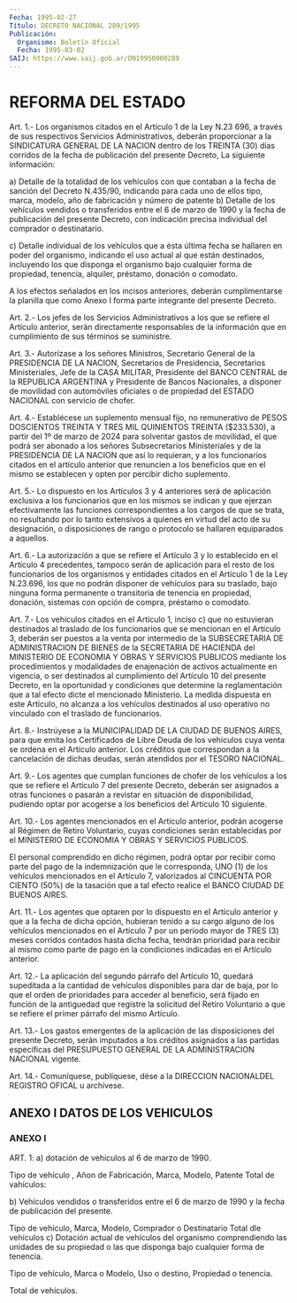 ```yaml
---
Fecha: 1995-02-27
Título: DECRETO NACIONAL 289/1995
Publicación:
  Organismo: Boletín Oficial
  Fecha: 1995-03-02
SAIJ: https://www.saij.gob.ar/DN19950000289
---
```

# REFORMA DEL ESTADO

<a id="1"></a>
Art. 1.- Los organismos citados en el Artículo 1 de la Ley N.23 696, a través de sus respectivos Servicios Administrativos, deberán proporcionar a la SINDICATURA GENERAL DE LA NACION dentro de los TREINTA (30) días corridos de la fecha de publicación del presente Decreto, La siguiente información:

a) Detalle de la totalidad de los vehículos con que contaban a la fecha de sanción del Decreto N.435/90, indicando para cada uno de ellos tipo, marca, modelo, año de fabricación y número de patente  b) Detalle de los vehículos vendidos o transferidos entre el 6 de marzo de 1990 y la fecha de publicación del presente Decreto, con indicación precisa individual del comprador o destinatario.

c) Detalle individual de los vehículos que a ésta última fecha se hallaren en poder del organismo, indicando el uso actual al que están destinados, incluyendo los que disponga el organismo bajo cualquier forma de propiedad, tenencia, alquiler, préstamo, donación o comodato.

A los efectos señalados en los incisos anteriores, deberán cumplimentarse la planilla que como Anexo I forma parte integrante del presente Decreto.

<a id="2"></a>
Art. 2.- Los jefes de los Servicios Administrativos a los que se refiere el Artículo anterior, serán directamente responsables de la información que en cumplimiento de sus términos se suministre.

<a id="3"></a>
Art. 3.- Autorízase a los señores Ministros, Secretario General de la PRESIDENCIA DE LA NACION, Secretarios de Presidencia, Secretarios Ministeriales, Jefe de la CASA MILITAR, Presidente del BANCO CENTRAL de la REPUBLICA ARGENTINA y Presidente de Bancos Nacionales, a disponer de movilidad con automóviles oficiales o de propiedad del ESTADO NACIONAL con servicio de chofer.

<a id="4"></a>
Art. 4.- Establécese un suplemento mensual fijo, no remunerativo de PESOS DOSCIENTOS TREINTA Y TRES MIL QUINIENTOS TREINTA ($233.530), a partir del 1º de marzo de 2024 para solventar gastos de movilidad, el que podrá ser abonado a los señores Subsecretarios Ministeriales y de la PRESIDENCIA DE LA NACION que así lo requieran, y a los funcionarios citados en el artículo anterior que renuncien a los beneficios que en el mismo se establecen y opten por percibir dicho suplemento.

<a id="5"></a>
Art. 5.- Lo dispuesto en los Artículos 3 y 4 anteriores será de aplicación exclusiva a los funcionarios que en los mismos se indican y que ejerzan efectivamente las funciones correspondientes a los cargos de que se trata, no resultando por lo tanto extensivos a quienes en virtud del acto de su designación, o disposiciones de rango o protocolo se hallaren equiparados a aquellos.

<a id="6"></a>
Art. 6.- La autorización a que se refiere el Artículo 3 y lo establecido en el Artículo 4 precedentes, tampoco serán de aplicación para el resto de los funcionarios de los organismos y entidades citados en el Artículo 1 de la Ley N.23.696, los que no podrán disponer de vehículos para su traslado, bajo ninguna forma permanente o transitoria de tenencia en propiedad, donación, sistemas con opción de compra, préstamo o comodato.

<a id="7"></a>
Art. 7.- Los vehículos citados en el Artículo 1, inciso c) que no estuvieran destinados al traslado de los funcionarios que se mencionan en el Artículo 3, deberán ser puestos a la venta por intermedio de la SUBSECRETARIA DE ADMINISTRACION DE BIENES de la SECRETARIA DE HACIENDA del MINISTERIO DE ECONOMIA Y OBRAS Y SERVICIOS PUBLICOS mediante los procedimientos y modalidades de enajenación de activos actualmente en vigencia, o ser destinados al cumplimiento del Artículo 10 del presente Decreto, en la oportunidad y condiciones que determine la reglamentación que a tal efecto dicte el mencionado Ministerio. La medida dispuesta en este Artículo, no alcanza a los vehículos destinados al uso operativo no vinculado con el traslado de funcionarios.

<a id="8"></a>
Art. 8.- Instrúyese a la MUNICIPALIDAD DE LA CIUDAD DE BUENOS AIRES, para que emita los Certificados de Libre Deuda de los vehículos cuya venta se ordena en el Artículo anterior. Los créditos que correspondan a la cancelación de dichas deudas, serán atendidos por el TESORO NACIONAL.

<a id="9"></a>
Art. 9.- Los agentes que cumplan funciones de chofer de los vehículos a los que se refiere el Artículo 7 del presente Decreto, deberán ser asignados a otras funciones o pasarán a revistar en situación de disponibilidad, pudiendo optar por acogerse a los beneficios del Artículo 10 siguiente.

<a id="10"></a>
Art. 10.- Los agentes mencionados en el Artículo anterior, podrán acogerse al Régimen de Retiro Voluntario, cuyas condiciones serán establecidas por el MINISTERIO DE ECONOMIA Y OBRAS Y SERVICIOS PUBLICOS.

El personal comprendido en dicho régimen, podrá optar por recibir como parte del pago de la indemnización que le corresponda, UNO (1) de los vehículos mencionados en el Artículo 7, valorizados al CINCUENTA POR CIENTO (50%) de la tasación que a tal efecto realice el BANCO CIUDAD DE BUENOS AIRES.

<a id="11"></a>
Art. 11.- Los agentes que optaren por lo dispuesto en el Artículo anterior y que a la fecha de dicha opción, hubieran tenido a su cargo alguno de los vehículos mencionados en el Artículo 7 por un período mayor de TRES (3) meses corridos contados hasta dicha fecha, tendrán prioridad para recibir al mismo como parte de pago en la condiciones indicadas en el Artículo anterior.

<a id="12"></a>
Art. 12.- La aplicación del segundo párrafo del Artículo 10, quedará supeditada a la cantidad de vehículos disponibles para dar de baja, por lo que el orden de prioridades para acceder al beneficio, será fijado en función de la antiguedad que registre la solicitud del Retiro Voluntario a que se refiere el primer párrafo del mismo Artículo.

<a id="13"></a>
Art. 13.- Los gastos emergentes de la aplicación de las disposiciones del presente Decreto, serán imputados a los créditos asignados a las partidas específicas del PRESUPUESTO GENERAL DE LA ADMINISTRACION NACIONAL vigente.

<a id="14"></a>
Art. 14.- Comuníquese, publíquese, dése a la DIRECCION NACIONALDEL REGISTRO OFICAL u archívese.

## ANEXO I DATOS DE LOS VEHICULOS

### ANEXO I

<a id="1"></a>
ART. 1: a) dotación de vehículos al 6 de marzo de 1990.

Tipo de vehículo , Añon de Fabricación, Marca, Modelo, Patente Total de vahículos:

b) Vehículos vendidos o transferidos entre el 6 de marzo de 1990 y la fecha de publicación del presente.

Tipo de vehículo, Marca, Modelo, Comprador o Destinatario Total dle vehículos c) Dotación actual de vehículos del organismo comprendiendo las unidades de su propiedad o las que disponga bajo cualquier forma de tenencia.

Tipo de vehículo, Marca o Modelo, Uso o destino, Propiedad o tenencia.

Total de vehículos.